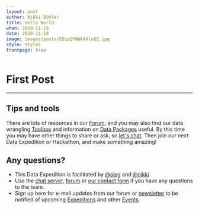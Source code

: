 ```yaml
---
layout: post
author: Nikki Böhler
title: Hello World
when: 2019-11-19
date: 2019-11-19
image: images/posts/EDipQFWWkAAloQI.jpg
style: style2
frontpage: true
---
```


# First Post

---

## Tips and tools

There are lots of resources in our [Forum](https://forum.schoolofdata.ch), and you may also find our data wrangling [Toolbox](http://toolbox.schoolofdata.ch) and information on [Data Packages](http://openfood.schoolofdata.ch/about/) useful. By this time you may have other things to share or ask, so [let's chat](/#contact). Then join our next Data Expedition or Hackathon, and make something amazing!

<a name="contact"></a>
## Any questions?

- This Data Expedition is facilitated by [@oleg](https://forum.schoolofdata.ch/users/oleg/) and [@nikki](https://forum.schoolofdata.ch/users/nikki/)
- Use the [chat server](https://team.opendata.ch), [forum](https://forum.schoolofdata.ch) or [our contact form](http://schoolofdata.ch#contact) if you have any questions to the team.
- Sign up here for e-mail updates from our forum or [newsletter](https://tinyletter.com/schoolofdata-ch) to be notified of upcoming [Expeditions](https://forum.schoolofdata.ch/c/expeditions) and other [Events](https://forum.schoolofdata.ch/c/events).
